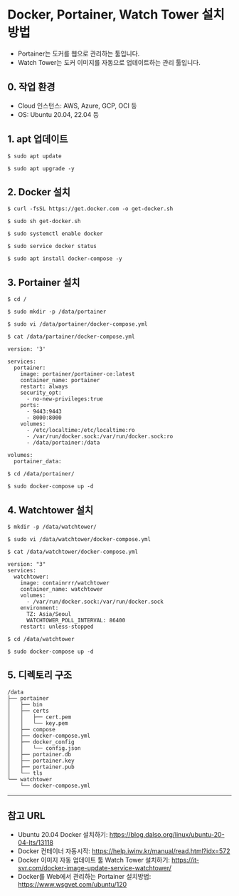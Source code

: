 # Docker, Portainer, Watch Tower 설치 방법

- Portainer는 도커를 웹으로 관리하는 툴입니다.
- Watch Tower는 도커 이미지를 자동으로 업데이트하는 관리 툴입니다.

## 0. 작업 환경

- Cloud 인스턴스: AWS, Azure, GCP, OCI 등
- OS: Ubuntu 20.04, 22.04 등

## 1. apt 업데이트

```
$ sudo apt update

$ sudo apt upgrade -y
```

## 2. Docker 설치

```
$ curl -fsSL https://get.docker.com -o get-docker.sh

$ sudo sh get-docker.sh

$ sudo systemctl enable docker

$ sudo service docker status

$ sudo apt install docker-compose -y

```

## 3. Portainer 설치

```
$ cd /

$ sudo mkdir -p /data/portainer

$ sudo vi /data/portainer/docker-compose.yml

$ cat /data/partainer/docker-compose.yml
```

```
version: '3'

services:
  portainer:
    image: portainer/portainer-ce:latest
    container_name: portainer
    restart: always
    security_opt:
      - no-new-privileges:true
    ports:
      - 9443:9443
      - 8000:8000
    volumes:
      - /etc/localtime:/etc/localtime:ro
      - /var/run/docker.sock:/var/run/docker.sock:ro
      - /data/portainer:/data

volumes:
  portainer_data:
```

```
$ cd /data/portainer/

$ sudo docker-compose up -d
```


## 4. Watchtower 설치

```
$ mkdir -p /data/watchtower/

$ sudo vi /data/watchtower/docker-compose.yml

$ cat /data/watchtower/docker-compose.yml

```

```
version: "3"
services:
  watchtower:
    image: containrrr/watchtower
    container_name: watchtower
    volumes:
      - /var/run/docker.sock:/var/run/docker.sock
    environment:
      TZ: Asia/Seoul
      WATCHTOWER_POLL_INTERVAL: 86400
    restart: unless-stopped
```

```
$ cd /data/watchtower

$ sudo docker-compose up -d
```

## 5. 디렉토리 구조

```
/data
├── portainer
│   ├── bin
│   ├── certs
│   │   ├── cert.pem
│   │   └── key.pem
│   ├── compose
│   ├── docker-compose.yml
│   ├── docker_config
│   │   └── config.json
│   ├── portainer.db
│   ├── portainer.key
│   ├── portainer.pub
│   └── tls
└── watchtower
    └── docker-compose.yml
```

***
## 참고 URL

- Ubuntu 20.04 Docker 설치하기: https://blog.dalso.org/linux/ubuntu-20-04-lts/13118
- Docker 컨테이너 자동시작: https://help.iwinv.kr/manual/read.html?idx=572
- Docker 이미지 자동 업데이트 툴 Watch Tower 설치하기: https://it-svr.com/docker-image-update-service-watchtower/
- Docker를 Web에서 관리하는 Portainer 설치방법: https://www.wsgvet.com/ubuntu/120
